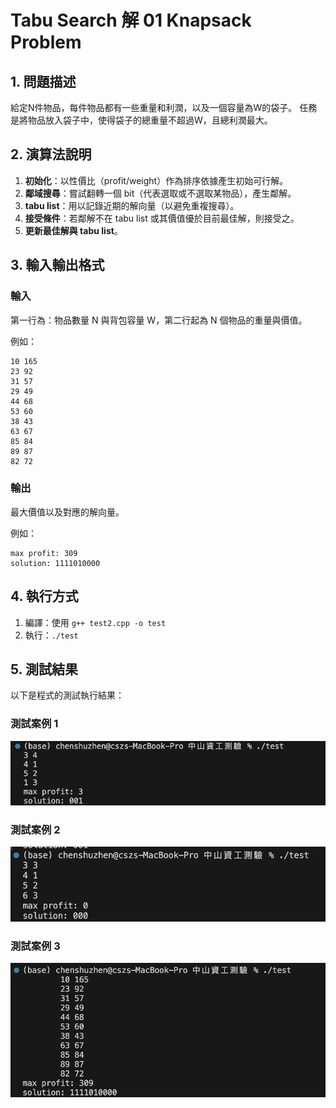 # Tabu Search 解 01 Knapsack Problem

## 1. 問題描述
給定N件物品，每件物品都有一些重量和利潤，以及一個容量為W的袋子。 任務是將物品放入袋子中，使得袋子的總重量不超過W，且總利潤最大。

## 2. 演算法說明
1. **初始化**：以性價比（profit/weight）作為排序依據產生初始可行解。
2. **鄰域搜尋**：嘗試翻轉一個 bit（代表選取或不選取某物品），產生鄰解。
3. **tabu list**：用以記錄近期的解向量（以避免重複搜尋）。
4. **接受條件**：若鄰解不在 tabu list 或其價值優於目前最佳解，則接受之。
5. **更新最佳解與 tabu list**。

## 3. 輸入輸出格式
### 輸入
第一行為：物品數量 N 與背包容量 W，第二行起為 N 個物品的重量與價值。

例如：
```
10 165
23 92
31 57
29 49
44 68
53 60
38 43
63 67
85 84
89 87
82 72
```

### 輸出
最大價值以及對應的解向量。

例如：
```
max profit: 309
solution: 1111010000
```

## 4. 執行方式
1. 編譯：使用 `g++ test2.cpp -o test`
2. 執行：`./test`

## 5. 測試結果
以下是程式的測試執行結果：

### 測試案例 1
![測試案例 1](images/test1.png)

### 測試案例 2
![測試案例 2](images/test2.png)

### 測試案例 3
![測試案例 3](images/test3.png)
